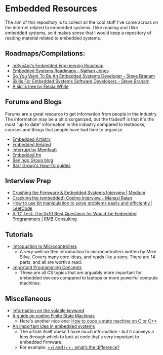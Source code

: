 # Embedded Resources

The aim of this repository is to collect all the cool stuff I've come across on the internet related to embedded systems. I like reading and I like embedded systems, so it makes sense that I would keep a repository of reading material related to embedded systems.

## Roadmaps/Compilations:

- [m3y54m's Embedded Engineering Roadmap](https://github.com/m3y54m/Embedded-Engineering-Roadmap?tab=readme-ov-file)
- [Embedded Systems Roadmaps - Nathan Jones](https://www.embeddedrelated.com/showarticle/1589.php)
- [So You Want To Be An Embedded Systems Developer - Steve Branam](https://www.embeddedrelated.com/showarticle/1324.php)
- [Skills For Embedded Systems Software Developers - Steve Branam](https://www.embeddedrelated.com/showarticle/1460.php)
- [A skills tree by Elecia White](https://static1.squarespace.com/static/50834ba9c4aa1a31c651078b/t/65282cd79af38b46be8da4db/1697131736219/20231012_Embedded_Systems_Skill_Tree.pdf)

## Forums and Blogs

Forums are a great resource to get information from people in the industry. The information may be a bit disorganized, but the tradeoff is that it's the most "up to date" information in the industry compared to textbooks, courses and things that people have had time to organize.

- [Embedded Artistry](https://embeddedartistry.com/)
- [Embedded Related](https://www.embeddedrelated.com/)
- [Interrupt by Memfault](https://interrupt.memfault.com/blog/)
- [Embedded.fm](https://embedded.fm/)
- [Beningo Group blog](https://www.beningo.com/blog/)
- [Barr Group's How-To guides](https://barrgroup.com/embedded-systems/how-to/articles)

## Interview Prep

- [Crushing the Firmware & Embedded Systems Interview | Medium](https://medium.com/@akashagrawal_33749/cracking-the-firmware-embedded-systems-engineer-interview-d73a37da95bd)
- [Cracking the (embedded) Coding Interview - Manasi Rajan](https://www.embeddedrelated.com/showarticle/1503.php)
- [How to use bit manipulation to solve problems easily and efficiently | LeetCode](https://leetcode.com/problems/sum-of-two-integers/solutions/84278/a-summary-how-to-use-bit-manipulation-to-solve-problems-easily-and-efficiently/?orderBy=most_votes)
- [A ‘C’ Test: The 0x10 Best Questions for Would-be Embedded Programmers | RMB Consulting](https://rmbconsulting.us/publications/a-c-test-the-0x10-best-questions-for-would-be-embedded-programmers/)

## Tutorials

- [Introduction to Microcontrollers](https://www.embeddedrelated.com/showarticle/453.php)
    - A very well-written introduction to microcontrollers written by Mike Silva. Covers many core ideas, and reads like a story. There are 14 parts, and all are worth a read.
- [Important Programming Concepts](https://www.embeddedrelated.com/showarticle/629.php)
    - These are all CS topics that are arguably more important for embedded devices compared to laptops or more powerful compute machines.

## Miscellaneous

- [Information on the volatile keyword](https://www.embeddedrelated.com/showarticle/1650.php)
- [A guide on coding Finite State Machines](https://www.embeddedrelated.com/showarticle/543.php)
    - Here's another nice one: [How to code a state machine on C or C++](https://barrgroup.com/blog/how-code-state-machine-c-or-c)
- [An important idea in embedded systems](https://www.embeddedrelated.com/showarticle/1690.php)
    - The article itself doesn't have much information - but it conveys a lens through which to look at code that's very important to embedded firmware.
    - For example: [++i and i++ : what’s the difference?](https://www.embeddedrelated.com/showarticle/1629.php)
